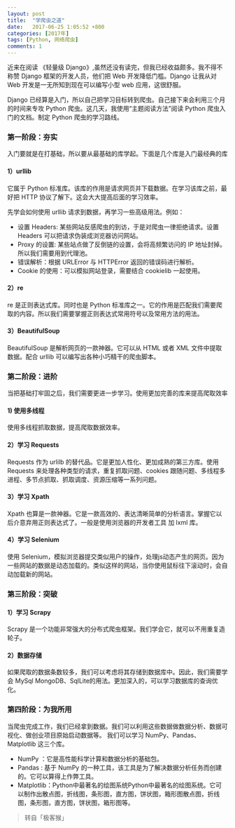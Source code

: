 ```yaml
---
layout: post
title:  "学爬虫之道"
date:   2017-06-25 1:05:52 +800
categories: [2017年]
tags: [Python, 网络爬虫]
comments: 1
---
```

近来在阅读 《轻量级 Django》,虽然还没有读完，但我已经收益颇多。我不得不称赞 Django 框架的开发人员，他们把 Web 开发降低门槛。Django 让我从对 Web 开发是一无所知到现在可以编写小型 web 应用，这很舒服。

Django 已经算是入门，所以自己把学习目标转到爬虫。自己接下来会利用三个月的时间来专攻 Python 爬虫。这几天，我使用“主题阅读方法”阅读 Python 爬虫入门的文档。制定 Python 爬虫的学习路线。

### 第一阶段：夯实
入门要就是在打基础，所以要从最基础的库学起。下面是几个库是入门最经典的库
#### 1）urllib 
它属于 Python 标准库。该库的作用是请求网页并下载数据。在学习该库之前，最好把 HTTP 协议了解下。这会大大提高后面的学习效率。

先学会如何使用 urllib 请求到数据，再学习一些高级用法。例如：
- 设置 Headers: 某些网站反感爬虫的到访，于是对爬虫一律拒绝请求。设置 Headers 可以把请求伪装成浏览器访问网站。
- Proxy 的设置: 某些站点做了反倒链的设置，会将高频繁访问的 IP 地址封掉。所以我们需要用到代理池。
- 错误解析：根据 URLError 与 HTTPError 返回的错误码进行解析。
- Cookie 的使用：可以模拟网站登录，需要结合 cookielib 一起使用。

#### 2）re
re 是正则表达式库。同时也是 Python 标准库之一。它的作用是匹配我们需要爬取的内容。所以我们需要掌握正则表达式常用符号以及常用方法的用法。

#### 3）BeautifulSoup
BeautifulSoup 是解析网页的一款神器。它可以从 HTML 或者 XML 文件中提取数据。配合 urllib 可以编写出各种小巧精干的爬虫脚本。

### 第二阶段：进阶
当把基础打牢固之后，我们需要更进一步学习。使用更加完善的库来提高爬取效率
#### 1) 使用多线程
使用多线程抓取数据，提高爬取数据效率。
#### 2）学习 Requests
Requests 作为 urlilb 的替代品。它是更加人性化、更加成熟的第三方库。使用 Requests 来处理各种类型的请求，重复抓取问题、cookies 跟随问题、多线程多进程、多节点抓取、抓取调度、资源压缩等一系列问题。
#### 3）学习 Xpath
Xpath 也算是一款神器。它是一款高效的、表达清晰简单的分析语言。掌握它以后介意弃用正则表达式了。一般是使用浏览器的开发者工具 加 lxml 库。
#### 4）学习 Selenium
使用 Selenium，模拟浏览器提交类似用户的操作，处理js动态产生的网页。因为一些网站的数据是动态加载的。类似这样的网站，当你使用鼠标往下滚动时，会自动加载新的网站。

### 第三阶段：突破
#### 1）学习 Scrapy
Scrapy 是一个功能非常强大的分布式爬虫框架。我们学会它，就可以不用重复造轮子。

#### 2）数据存储
如果爬取的数据条数较多，我们可以考虑将其存储到数据库中。因此，我们需要学会 MySql
MongoDB、SqlLite的用法。更加深入的，可以学习数据库的查询优化。

### 第四阶段：为我所用
当爬虫完成工作，我们已经拿到数据。我们可以利用这些数据做数据分析、数据可视化、做创业项目原始启动数据等。
我们可以学习 NumPy、Pandas、 Matplotlib 这三个库。
- NumPy ：它是高性能科学计算和数据分析的基础包。
- Pandas : 基于 NumPy 的一种工具，该工具是为了解决数据分析任务而创建的。它可以算得上作弊工具。
- Matplotlib：Python中最著名的绘图系统Python中最著名的绘图系统。它可以制作出散点图，折线图，条形图，直方图，饼状图，箱形图散点图，折线图，条形图，直方图，饼状图，箱形图等。

> 转自「极客猴」